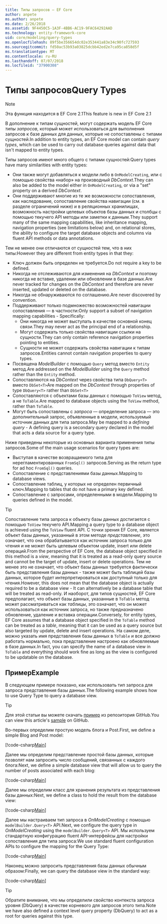 ```yaml
---
title: Типы запросов — EF Core
author: anpete
ms.author: anpete
ms.date: 2/26/2018
ms.assetid: 9F4450C5-1A3F-4BB6-AC19-9FAC64292AAD
ms.technology: entity-framework-core
uid: core/modeling/query-types
ms.openlocfilehash: 89f5be356654dc02e353441a83e34c90fc727593
ms.sourcegitcommit: fd50ac53b93a03825dcbb42ed2e7ca95ca858d5f
ms.translationtype: MT
ms.contentlocale: ru-RU
ms.lasthandoff: 07/07/2018
ms.locfileid: "37900308"
---
```

# <a name="query-types"></a><span data-ttu-id="b9192-102">Типы запросов</span><span class="sxs-lookup"><span data-stu-id="b9192-102">Query Types</span></span>
> [!NOTE]
> <span data-ttu-id="b9192-103">Эта функция находится в EF Core 2.1</span><span class="sxs-lookup"><span data-stu-id="b9192-103">This feature is new in EF Core 2.1</span></span>

<span data-ttu-id="b9192-104">В дополнение к типам сущностей, могут содержать модель EF Core _типы запросов_, который может использоваться для выполнения запросов к базе данных для данных, которые не сопоставлены с типами сущностей.</span><span class="sxs-lookup"><span data-stu-id="b9192-104">In addition to entity types, an EF Core model can contain _query types_, which can be used to carry out database queries against data that isn't mapped to entity types.</span></span>

<span data-ttu-id="b9192-105">Типы запросов имеют много общего с типами сущностей:</span><span class="sxs-lookup"><span data-stu-id="b9192-105">Query types have many similarities with entity types:</span></span>

- <span data-ttu-id="b9192-106">Они также могут добавляться к модели либо в `OnModelCreating`, или с помощью свойства «набор» на производный _DbContext_.</span><span class="sxs-lookup"><span data-stu-id="b9192-106">They can also be added to the model either in `OnModelCreating`, or via a "set" property on a derived _DbContext_.</span></span>
- <span data-ttu-id="b9192-107">Они поддерживают многие из те же возможности сопоставления, как наследование, сопоставление свойства навигации (см. в разделе ограничений ниже) и в реляционных хранилищах, возможность настройки целевых объектов базы данных и столбцы с помощью текучего API методы или заметки к данным.</span><span class="sxs-lookup"><span data-stu-id="b9192-107">They support many of the same mapping capabilities, like inheritance mapping, navigation properties (see limitations below) and, on relational stores, the ability to configure the target database objects and columns via fluent API methods or data annotations.</span></span>

<span data-ttu-id="b9192-108">Тем не менее они отличаются от сущностей тем, что в них типы:</span><span class="sxs-lookup"><span data-stu-id="b9192-108">However they are different from entity types in that they:</span></span>

- <span data-ttu-id="b9192-109">Ключ должен быть определен не требуется.</span><span class="sxs-lookup"><span data-stu-id="b9192-109">Do not require a key to be defined.</span></span>
- <span data-ttu-id="b9192-110">Никогда не отслеживаются для изменения на _DbContext_ и поэтому никогда не вставке, удалении или обновлении в базе данных.</span><span class="sxs-lookup"><span data-stu-id="b9192-110">Are never tracked for changes on the _DbContext_ and therefore are never inserted, updated or deleted on the database.</span></span>
- <span data-ttu-id="b9192-111">Никогда не обнаруживаются по соглашению.</span><span class="sxs-lookup"><span data-stu-id="b9192-111">Are never discovered by convention.</span></span>
- <span data-ttu-id="b9192-112">Поддерживают только подмножество возможностей навигации сопоставления — в частности:</span><span class="sxs-lookup"><span data-stu-id="b9192-112">Only support a subset of navigation mapping capabilities - Specifically:</span></span>
  - <span data-ttu-id="b9192-113">Они никогда не может выступать в качестве основной конец связи.</span><span class="sxs-lookup"><span data-stu-id="b9192-113">They may never act as the principal end of a relationship.</span></span>
  - <span data-ttu-id="b9192-114">Могут содержать только свойства навигации ссылки на сущности.</span><span class="sxs-lookup"><span data-stu-id="b9192-114">They can only contain reference navigation properties pointing to entities.</span></span>
  - <span data-ttu-id="b9192-115">Сущности не может содержать свойства навигации к типам запросов.</span><span class="sxs-lookup"><span data-stu-id="b9192-115">Entities cannot contain navigation properties to query types.</span></span>
- <span data-ttu-id="b9192-116">Посвящена _ModelBuilder_ с помощью `Query` метод вместо `Entity` метод.</span><span class="sxs-lookup"><span data-stu-id="b9192-116">Are addressed on the _ModelBuilder_ using the `Query` method rather than the `Entity` method.</span></span>
- <span data-ttu-id="b9192-117">Сопоставляются на _DbContext_ через свойства типа `DbQuery<T>` вместо `DbSet<T>`</span><span class="sxs-lookup"><span data-stu-id="b9192-117">Are mapped on the _DbContext_ through properties of type `DbQuery<T>` rather than `DbSet<T>`</span></span>
- <span data-ttu-id="b9192-118">Сопоставляются с объектами базы данных с помощью `ToView` метод, а не `ToTable`.</span><span class="sxs-lookup"><span data-stu-id="b9192-118">Are mapped to database objects using the `ToView` method, rather than `ToTable`.</span></span>
- <span data-ttu-id="b9192-119">Могут быть сопоставлены с _запроса_ — определение запроса — это дополнительный запрос, объявленные в модели, используемый источник данных для типа запроса.</span><span class="sxs-lookup"><span data-stu-id="b9192-119">May be mapped to a _defining query_ - A defining query is a secondary query declared in the model that acts a data source for a query type.</span></span>

<span data-ttu-id="b9192-120">Ниже приведены некоторые из основных варианта применения типы запросов.</span><span class="sxs-lookup"><span data-stu-id="b9192-120">Some of the main usage scenarios for query types are:</span></span>

- <span data-ttu-id="b9192-121">Выступая в качестве возвращаемого типа для нерегламентированных `FromSql()` запросов.</span><span class="sxs-lookup"><span data-stu-id="b9192-121">Serving as the return type for ad hoc `FromSql()` queries.</span></span>
- <span data-ttu-id="b9192-122">Сопоставление с представлениями базы данных.</span><span class="sxs-lookup"><span data-stu-id="b9192-122">Mapping to database views.</span></span>
- <span data-ttu-id="b9192-123">Сопоставление таблиц, у которых не определен первичный ключ.</span><span class="sxs-lookup"><span data-stu-id="b9192-123">Mapping to tables that do not have a primary key defined.</span></span>
- <span data-ttu-id="b9192-124">Сопоставление с запросами, определенными в модели.</span><span class="sxs-lookup"><span data-stu-id="b9192-124">Mapping to queries defined in the model.</span></span>

> [!TIP]
> <span data-ttu-id="b9192-125">Сопоставление типа запроса к объекту базы данных достигается с помощью `ToView` текучего API.</span><span class="sxs-lookup"><span data-stu-id="b9192-125">Mapping a query type to a database object is achieved using the `ToView` fluent API.</span></span> <span data-ttu-id="b9192-126">С точки зрения EF Core, является объект базы данных, указанный в этом методе _представление_, это означает, что она обрабатывается как источник запроса только для чтения и не может быть целевым объектом update, insert или delete операций.</span><span class="sxs-lookup"><span data-stu-id="b9192-126">From the perspective of EF Core, the database object specified in this method is a _view_, meaning that it is treated as a read-only query source and cannot be the target of update, insert or delete operations.</span></span> <span data-ttu-id="b9192-127">Тем не менее это не означает, что объект базы данных требуется фактически быть представления базы данных - также может быть таблицей базы данных, которое будет интерпретироваться как доступный только для чтения.</span><span class="sxs-lookup"><span data-stu-id="b9192-127">However, this does not mean that the database object is actually required to be a database view - It can alternatively be a database table that will be treated as read-only.</span></span> <span data-ttu-id="b9192-128">И наоборот, для типов сущностей, EF Core предполагает, что объект базы данных, указанные в `ToTable` метод может рассматриваться как _таблицы_, это означает, что он может использоваться как источник запроса, но также предназначено обновление, удаление и вставка операции.</span><span class="sxs-lookup"><span data-stu-id="b9192-128">Conversely, for entity types, EF Core assumes that a database object specified in the `ToTable` method can be treated as a _table_, meaning that it can be used as a query source but also targeted by update, delete and insert operations.</span></span> <span data-ttu-id="b9192-129">На самом деле, можно указать имя представления базы данных в `ToTable` и все должно работать нормально, пока представление настроено как обновляемые в базе данных.</span><span class="sxs-lookup"><span data-stu-id="b9192-129">In fact, you can specify the name of a database view in `ToTable` and everything should work fine as long as the view is configured to be updatable on the database.</span></span>

## <a name="example"></a><span data-ttu-id="b9192-130">Пример</span><span class="sxs-lookup"><span data-stu-id="b9192-130">Example</span></span>

<span data-ttu-id="b9192-131">В следующем примере показано, как использовать тип запроса для запроса представления базы данных.</span><span class="sxs-lookup"><span data-stu-id="b9192-131">The following example shows how to use Query Type to query a database view.</span></span>

> [!TIP]
> <span data-ttu-id="b9192-132">Для этой статьи вы можете скачать [пример](https://github.com/aspnet/EntityFrameworkCore/tree/dev/samples/QueryTypes) из репозитория GitHub.</span><span class="sxs-lookup"><span data-stu-id="b9192-132">You can view this article's [sample](https://github.com/aspnet/EntityFrameworkCore/tree/dev/samples/QueryTypes) on GitHub.</span></span>

<span data-ttu-id="b9192-133">Во-первых определим простую модель блога и Post.</span><span class="sxs-lookup"><span data-stu-id="b9192-133">First, we define a simple Blog and Post model:</span></span>

[!code-csharp[Main](../../../efcore-repo/samples/QueryTypes/Program.cs#Entities)]

<span data-ttu-id="b9192-134">Далее мы определим представление простой базы данных, которые позволят нам запросить число сообщений, связанных с каждого блога:</span><span class="sxs-lookup"><span data-stu-id="b9192-134">Next, we define a simple database view that will allow us to query the number of posts associated with each blog:</span></span>

[!code-csharp[Main](../../../efcore-repo/samples/QueryTypes/Program.cs#View)]

<span data-ttu-id="b9192-135">Далее мы определим класс для хранения результата из представления базы данных:</span><span class="sxs-lookup"><span data-stu-id="b9192-135">Next, we define a class to hold the result from the database view:</span></span>

[!code-csharp[Main](../../../efcore-repo/samples/QueryTypes/Program.cs#QueryType)]

<span data-ttu-id="b9192-136">Далее мы настраиваем тип запроса в _OnModelCreating_ с помощью `modelBuilder.Query<T>` API.</span><span class="sxs-lookup"><span data-stu-id="b9192-136">Next, we configure the query type in _OnModelCreating_ using the `modelBuilder.Query<T>` API.</span></span>
<span data-ttu-id="b9192-137">Мы используем стандартную конфигурацию fluent API-интерфейсы для настройки сопоставления для типа запроса:</span><span class="sxs-lookup"><span data-stu-id="b9192-137">We use standard fluent configuration APIs to configure the mapping for the Query Type:</span></span>

[!code-csharp[Main](../../../efcore-repo/samples/QueryTypes/Program.cs#Configuration)]

<span data-ttu-id="b9192-138">Наконец можно запросить представления базы данных обычным образом:</span><span class="sxs-lookup"><span data-stu-id="b9192-138">Finally, we can query the database view in the standard way:</span></span>

[!code-csharp[Main](../../../efcore-repo/samples/QueryTypes/Program.cs#Query)]

> [!TIP]
> <span data-ttu-id="b9192-139">Обратите внимание, что мы определили свойство контекста запроса уровня (DbQuery) в качестве корневого для запросов этого типа.</span><span class="sxs-lookup"><span data-stu-id="b9192-139">Note we have also defined a context level query property (DbQuery) to act as a root for queries against this type.</span></span>

